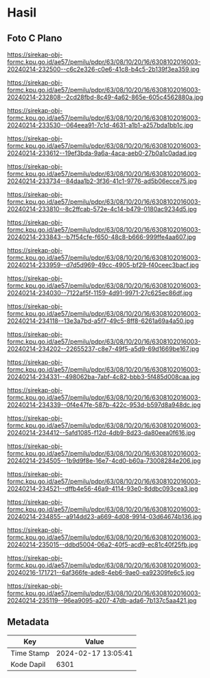 # Hasil

## Foto C Plano

https://sirekap-obj-formc.kpu.go.id/ae57/pemilu/pdpr/63/08/10/20/16/6308102016003-20240214-232500--c6c2e326-c0e6-41c8-b4c5-2b139f3ea359.jpg

https://sirekap-obj-formc.kpu.go.id/ae57/pemilu/pdpr/63/08/10/20/16/6308102016003-20240214-232808--2cd28fbd-8c49-4a62-865e-605c4562880a.jpg

https://sirekap-obj-formc.kpu.go.id/ae57/pemilu/pdpr/63/08/10/20/16/6308102016003-20240214-233530--064eea91-7c1d-4631-a1b1-a257bda1bb1c.jpg

https://sirekap-obj-formc.kpu.go.id/ae57/pemilu/pdpr/63/08/10/20/16/6308102016003-20240214-233612--19ef3bda-9a6a-4aca-aeb0-27b0a1c0adad.jpg

https://sirekap-obj-formc.kpu.go.id/ae57/pemilu/pdpr/63/08/10/20/16/6308102016003-20240214-233734--84daa1b2-3f36-41c1-9776-ad5b06ecce75.jpg

https://sirekap-obj-formc.kpu.go.id/ae57/pemilu/pdpr/63/08/10/20/16/6308102016003-20240214-233810--8c2ffcab-572e-4c14-b479-0180ac9234d5.jpg

https://sirekap-obj-formc.kpu.go.id/ae57/pemilu/pdpr/63/08/10/20/16/6308102016003-20240214-233843--b7f54cfe-f650-48c8-b666-999ffe4aa607.jpg

https://sirekap-obj-formc.kpu.go.id/ae57/pemilu/pdpr/63/08/10/20/16/6308102016003-20240214-233959--d7d5d969-49cc-4905-bf29-f40ceec3bacf.jpg

https://sirekap-obj-formc.kpu.go.id/ae57/pemilu/pdpr/63/08/10/20/16/6308102016003-20240214-234030--7122af5f-1159-4d91-9971-27c625ec86df.jpg

https://sirekap-obj-formc.kpu.go.id/ae57/pemilu/pdpr/63/08/10/20/16/6308102016003-20240214-234118--13e3a7bd-a5f7-49c5-8ff8-6261a69a4a50.jpg

https://sirekap-obj-formc.kpu.go.id/ae57/pemilu/pdpr/63/08/10/20/16/6308102016003-20240214-234202--22655237-c8e7-49f5-a5d9-69d1669be167.jpg

https://sirekap-obj-formc.kpu.go.id/ae57/pemilu/pdpr/63/08/10/20/16/6308102016003-20240214-234331--498062ba-7abf-4c82-bbb3-5f485d008caa.jpg

https://sirekap-obj-formc.kpu.go.id/ae57/pemilu/pdpr/63/08/10/20/16/6308102016003-20240214-234339--0f4e47fe-587b-422c-953d-b597d8a948dc.jpg

https://sirekap-obj-formc.kpu.go.id/ae57/pemilu/pdpr/63/08/10/20/16/6308102016003-20240214-234412--5afd1085-f12d-4db9-8d23-da80eea0f616.jpg

https://sirekap-obj-formc.kpu.go.id/ae57/pemilu/pdpr/63/08/10/20/16/6308102016003-20240214-234505--1b9d9f8e-16e7-4cd0-b60a-73008284e206.jpg

https://sirekap-obj-formc.kpu.go.id/ae57/pemilu/pdpr/63/08/10/20/16/6308102016003-20240214-234521--dffb4e56-46a9-4114-93e0-8ddbc093cea3.jpg

https://sirekap-obj-formc.kpu.go.id/ae57/pemilu/pdpr/63/08/10/20/16/6308102016003-20240214-234855--a914dd23-a669-4d08-9914-03d64674b136.jpg

https://sirekap-obj-formc.kpu.go.id/ae57/pemilu/pdpr/63/08/10/20/16/6308102016003-20240214-235015--ddbd5004-06a2-40f5-acd9-ec81c40f25fb.jpg

https://sirekap-obj-formc.kpu.go.id/ae57/pemilu/pdpr/63/08/10/20/16/6308102016003-20240216-171721--6af366fe-ade8-4eb6-9ae0-ea92309fe6c5.jpg

https://sirekap-obj-formc.kpu.go.id/ae57/pemilu/pdpr/63/08/10/20/16/6308102016003-20240214-235119--96ea9095-a207-47db-ada6-7b137c5aa421.jpg


## Metadata

| Key        | Value               |
| ---------- | ------------------- |
| Time Stamp | 2024-02-17 13:05:41 |
| Kode Dapil | 6301                |



